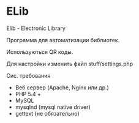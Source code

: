 # ELib
Elib - Electronic Library

Программа для автоматизации библиотек. 

Используються QR коды.

Для настройки изменить файл stuff/settings.php

Сис. требования
  - Веб сервер (Apache, Nginx или др.)
  - PHP 5.4 +
  - MySQL
  - mysqlnd (mysql native driver)
  - gettext (не обязательно)
